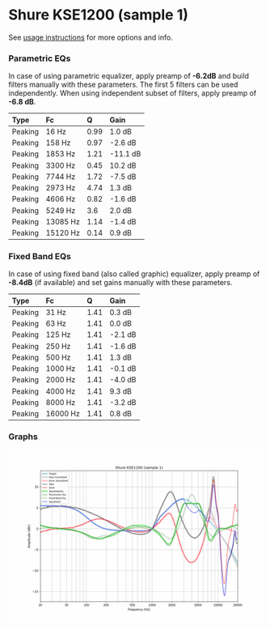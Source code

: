 # Shure KSE1200 (sample 1)
See [usage instructions](https://github.com/jaakkopasanen/AutoEq#usage) for more options and info.

### Parametric EQs
In case of using parametric equalizer, apply preamp of **-6.2dB** and build filters manually
with these parameters. The first 5 filters can be used independently.
When using independent subset of filters, apply preamp of **-6.8 dB**.

| Type    | Fc       |    Q | Gain     |
|:--------|:---------|:-----|:---------|
| Peaking | 16 Hz    | 0.99 | 1.0 dB   |
| Peaking | 158 Hz   | 0.97 | -2.6 dB  |
| Peaking | 1853 Hz  | 1.21 | -11.1 dB |
| Peaking | 3300 Hz  | 0.45 | 10.2 dB  |
| Peaking | 7744 Hz  | 1.72 | -7.5 dB  |
| Peaking | 2973 Hz  | 4.74 | 1.3 dB   |
| Peaking | 4606 Hz  | 0.82 | -1.6 dB  |
| Peaking | 5249 Hz  | 3.6  | 2.0 dB   |
| Peaking | 13085 Hz | 1.14 | -1.4 dB  |
| Peaking | 15120 Hz | 0.14 | 0.9 dB   |

### Fixed Band EQs
In case of using fixed band (also called graphic) equalizer, apply preamp of **-8.4dB**
(if available) and set gains manually with these parameters.

| Type    | Fc       |    Q | Gain    |
|:--------|:---------|:-----|:--------|
| Peaking | 31 Hz    | 1.41 | 0.3 dB  |
| Peaking | 63 Hz    | 1.41 | 0.0 dB  |
| Peaking | 125 Hz   | 1.41 | -2.1 dB |
| Peaking | 250 Hz   | 1.41 | -1.6 dB |
| Peaking | 500 Hz   | 1.41 | 1.3 dB  |
| Peaking | 1000 Hz  | 1.41 | -0.1 dB |
| Peaking | 2000 Hz  | 1.41 | -4.0 dB |
| Peaking | 4000 Hz  | 1.41 | 9.3 dB  |
| Peaking | 8000 Hz  | 1.41 | -3.2 dB |
| Peaking | 16000 Hz | 1.41 | 0.8 dB  |

### Graphs
![](./Shure%20KSE1200%20(sample%201).png)